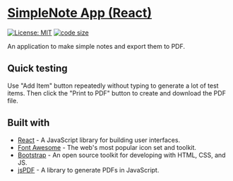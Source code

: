 # [SimpleNote App (React)](https://userr23.github.io/simplenote-app-react/)

[![License: MIT](https://img.shields.io/badge/License-MIT-blue.svg)](https://opensource.org/licenses/MIT) [![code size](https://img.shields.io/github/languages/code-size/userr23/simplenote-app-react)](https://img.shields.io/github/languages/code-size/userr23/simplenote-app-react)

An application to make simple notes and export them to PDF.

## Quick testing
Use "Add Item" button repeatedly without typing to generate a lot of test items.
Then click the "Print to PDF" button to create and download the PDF file.

## Built with 
- [React](https://reactjs.org/) - A JavaScript library for building user interfaces.
- [Font Awesome](https://fontawesome.com/) - The web's most popular icon set and toolkit.
- [Bootstrap](http://getbootstrap.com/) - An open source toolkit for developing with HTML, CSS, and JS.
- [jsPDF](https://github.com/MrRio/jsPDF) - A library to generate PDFs in JavaScript.

